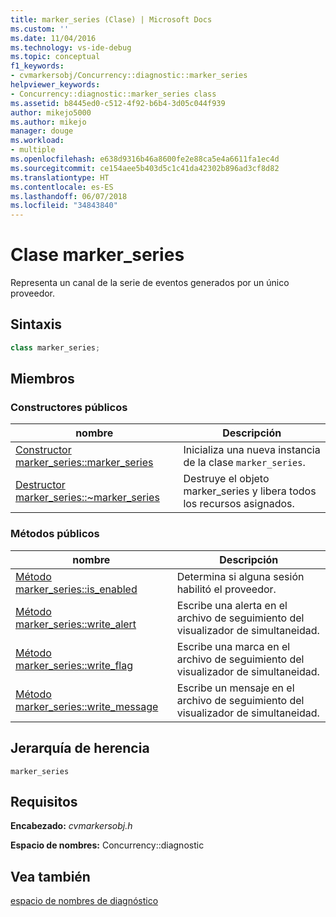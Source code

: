 ```yaml
---
title: marker_series (Clase) | Microsoft Docs
ms.custom: ''
ms.date: 11/04/2016
ms.technology: vs-ide-debug
ms.topic: conceptual
f1_keywords:
- cvmarkersobj/Concurrency::diagnostic::marker_series
helpviewer_keywords:
- Concurrency::diagnostic::marker_series class
ms.assetid: b8445ed0-c512-4f92-b6b4-3d05c044f939
author: mikejo5000
ms.author: mikejo
manager: douge
ms.workload:
- multiple
ms.openlocfilehash: e638d9316b46a8600fe2e88ca5e4a6611fa1ec4d
ms.sourcegitcommit: ce154aee5b403d5c1c41da42302b896ad3cf8d82
ms.translationtype: HT
ms.contentlocale: es-ES
ms.lasthandoff: 06/07/2018
ms.locfileid: "34843840"
---
```

# <a name="markerseries-class"></a>Clase marker_series
Representa un canal de la serie de eventos generados por un único proveedor.  
  
## <a name="syntax"></a>Sintaxis  
  
```cpp  
class marker_series;  
```  
  
## <a name="members"></a>Miembros  
  
### <a name="public-constructors"></a>Constructores públicos  
  
|nombre|Descripción|  
|----------|-----------------|  
|[Constructor marker_series::marker_series](../profiling/marker-series-marker-series-constructor.md)|Inicializa una nueva instancia de la clase `marker_series`.|  
|[Destructor marker_series::~marker_series](../profiling/marker-series-tilde-marker-series-destructor.md)|Destruye el objeto marker_series y libera todos los recursos asignados.|  
  
### <a name="public-methods"></a>Métodos públicos  
  
|nombre|Descripción|  
|----------|-----------------|  
|[Método marker_series::is_enabled](../profiling/marker-series-is-enabled-method.md)|Determina si alguna sesión habilitó el proveedor.|  
|[Método marker_series::write_alert](../profiling/marker-series-write-alert-method.md)|Escribe una alerta en el archivo de seguimiento del visualizador de simultaneidad.|  
|[Método marker_series::write_flag](../profiling/marker-series-write-flag-method.md)|Escribe una marca en el archivo de seguimiento del visualizador de simultaneidad.|  
|[Método marker_series::write_message](../profiling/marker-series-write-message-method.md)|Escribe un mensaje en el archivo de seguimiento del visualizador de simultaneidad.|  
  
## <a name="inheritance-hierarchy"></a>Jerarquía de herencia  
 `marker_series`  
  
## <a name="requirements"></a>Requisitos  
 **Encabezado:** *cvmarkersobj.h*  
  
 **Espacio de nombres:** Concurrency::diagnostic  
  
## <a name="see-also"></a>Vea también  
 [espacio de nombres de diagnóstico](../profiling/diagnostic-namespace.md)